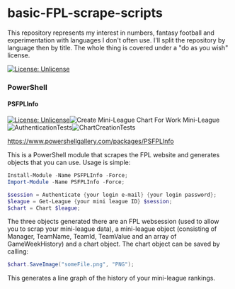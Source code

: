 # basic-FPL-scrape-scripts
This repository represents my interest in numbers, fantasy football and experimentation with languages I don't often use.  I'll split the repository by language then by title.  The whole thing is covered under a "do as you wish" license.

[![License: Unlicense](https://img.shields.io/badge/license-Unlicense-blue.svg)](http://unlicense.org/)

### PowerShell
#### PSFPLInfo
[![License: Unlicense](https://img.shields.io/badge/license-Unlicense-blue.svg)](http://unlicense.org/)![Create Mini-League Chart For Work Mini-League](https://github.com/c-wilkinson/basic-FPL-scrape-scripts/workflows/Create%20Mini-League%20Chart%20For%20Work%20Mini-League/badge.svg)![AuthenticationTests](https://github.com/c-wilkinson/basic-FPL-scrape-scripts/workflows/AuthenticationTests/badge.svg)![ChartCreationTests](https://github.com/c-wilkinson/basic-FPL-scrape-scripts/workflows/ChartCreationTests/badge.svg)

https://www.powershellgallery.com/packages/PSFPLInfo

This is a PowerShell module that scrapes the FPL website and generates objects that you can use.  Usage is simple:

```powershell
Install-Module -Name PSFPLInfo -Force; 
Import-Module -Name PSFPLInfo -Force; 

$session = Authenticate {your login e-mail} {your login password};
$league = Get-League {your mini league ID} $session;
$chart = Chart $league;
```

The three objects generated there are an FPL websession (used to allow you to scrap your mini-league data), a mini-league object (consisting of Manager, TeamName, TeamId, TeamValue and an array of GameWeekHistory) and a chart object.  The chart object can be saved by calling:

```powershell
$chart.SaveImage("someFile.png", "PNG");
```

This generates a line graph of the history of your mini-league rankings.
